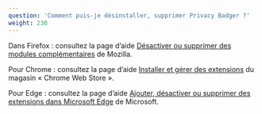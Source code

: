 ```yaml
---
question: 'Comment puis-je désinstaller, supprimer Privacy Badger ?'
weight: 230
---
```


Dans Firefox : consultez la page d’aide [Désactiver ou supprimer des modules complémentaires](https://support.mozilla.org/fr/kb/desactiver-supprimer-modules#w_disabling-and-removing-extensions) de Mozilla.

Pour Chrome : consultez la page d’aide [Installer et gérer des extensions](https://support.google.com/chrome_webstore/answer/2664769?hl=fr) du magasin « Chrome Web Store ».

Pour Edge : consultez la page d’aide [Ajouter, désactiver ou supprimer des extensions dans Microsoft Edge](https://support.microsoft.com/fr-fr/microsoft-edge/ajouter-d%C3%A9sactiver-ou-supprimer-des-extensions-dans-microsoft-edge-9c0ec68c-2fbc-2f2c-9ff0-bdc76f46b026) de Microsoft.
